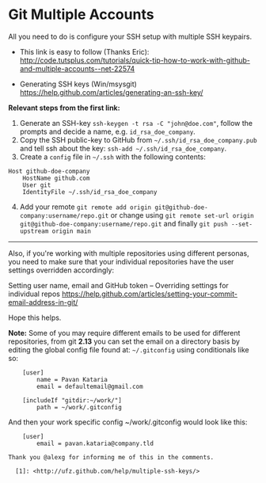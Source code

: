 # Git Multiple Accounts

All you need to do is configure your SSH setup with multiple SSH keypairs.

- This link is easy to follow (Thanks Eric):
<http://code.tutsplus.com/tutorials/quick-tip-how-to-work-with-github-and-multiple-accounts--net-22574>

- Generating SSH keys (Win/msysgit)
<https://help.github.com/articles/generating-an-ssh-key/>

**Relevant steps from the first link:**

1. Generate an SSH-key `ssh-keygen -t rsa -C "john@doe.com"`, follow the prompts and decide a name, e.g. `id_rsa_doe_company`.
2. Copy the SSH public-key to GitHub from `~/.ssh/id_rsa_doe_company.pub` and tell ssh about the key: `ssh-add ~/.ssh/id_rsa_doe_company`.
3. Create a `config` file in `~/.ssh` with the following contents:

```text
Host github-doe-company
    HostName github.com
    User git
    IdentityFile ~/.ssh/id_rsa_doe_company
```

4. Add your remote `git remote add origin git@github-doe-company:username/repo.git` or change using `git remote set-url origin git@github-doe-company:username/repo.git` and finally `git push --set-upstream origin main`

----------

Also, if you're working with multiple repositories using different personas, you need to make sure that your individual repositories have the user settings overridden accordingly:

Setting user name, email and GitHub token – Overriding settings for individual repos
<https://help.github.com/articles/setting-your-commit-email-address-in-git/>

Hope this helps.

**Note:**
Some of you may require different emails to be used for different repositories, from git **2.13** you can set the email on a directory basis by editing the global config file found at: `~/.gitconfig` using conditionals like so:

```text
    [user]
        name = Pavan Kataria
        email = defaultemail@gmail.com
    
    [includeIf "gitdir:~/work/"]
        path = ~/work/.gitconfig
 ```

And then your work specific config ~/work/.gitconfig would look like this:

```text
    [user]
        email = pavan.kataria@company.tld

Thank you @alexg for informing me of this in the comments. 

  [1]: <http://ufz.github.com/help/multiple-ssh-keys/>
```
